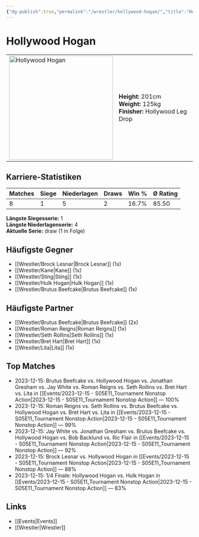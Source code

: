 ```yaml
---
{"dg-publish":true,"permalink":"/wrestler/hollywood-hogan/","title":"Hollywood Hogan","tags":["wrestler"],"noteIcon":""}
---
```



# Hollywood Hogan

<table>
        <tr>
        <td><img src="https://github.com/CptSpaulding1980/choke-slam-wrestling/releases/download/images/Hollywood_Hogan.png" width="280" alt="Hollywood Hogan"></td>
        <td>
        <b>Height:</b> 201cm<br>
        <b>Weight:</b> 125kg<br>
        <b>Finisher:</b> Hollywood Leg Drop<br>
        </td>
        </tr>
        </table>
        
## Karriere-Statistiken

| Matches | Siege | Niederlagen | Draws | Win % | Ø Rating |
|---------|-------|-------------|-------|-------|-----------|
| 8 | 1 | 5 | 2 | 16.7% | 85.50 |

**Längste Siegesserie:** 1<br>**Längste Niederlagenserie:** 4<br>**Aktuelle Serie:** draw (1 in Folge)


## Häufigste Gegner
- [[Wrestler/Brock Lesnar\|Brock Lesnar]] (1x)
- [[Wrestler/Kane\|Kane]] (1x)
- [[Wrestler/Sting\|Sting]] (1x)
- [[Wrestler/Hulk Hogan\|Hulk Hogan]] (1x)
- [[Wrestler/Brutus Beefcake\|Brutus Beefcake]] (1x)

## Häufigste Partner
- [[Wrestler/Brutus Beefcake\|Brutus Beefcake]] (2x)
- [[Wrestler/Roman Reigns\|Roman Reigns]] (1x)
- [[Wrestler/Seth Rollins\|Seth Rollins]] (1x)
- [[Wrestler/Bret Hart\|Bret Hart]] (1x)
- [[Wrestler/Lita\|Lita]] (1x)

## Top Matches
- 2023-12-15: Brutus Beefcake vs. Hollywood Hogan vs. Jonathan Gresham vs. Jay White vs. Roman Reigns vs. Seth Rollins vs. Bret Hart vs. Lita in [[Events/2023-12-15 - S05E11_Tournament Nonstop Action\|2023-12-15 - S05E11_Tournament Nonstop Action]] — 100%
- 2023-12-15: Roman Reigns vs. Seth Rollins vs. Brutus Beefcake vs. Hollywood Hogan vs. Bret Hart vs. Lita in [[Events/2023-12-15 - S05E11_Tournament Nonstop Action\|2023-12-15 - S05E11_Tournament Nonstop Action]] — 99%
- 2023-12-15: Jay White vs. Jonathan Gresham vs. Brutus Beefcake vs. Hollywood Hogan vs. Bob Backlund vs. Ric Flair in [[Events/2023-12-15 - S05E11_Tournament Nonstop Action\|2023-12-15 - S05E11_Tournament Nonstop Action]] — 92%
- 2023-12-15: Brock Lesnar vs. Hollywood Hogan in [[Events/2023-12-15 - S05E11_Tournament Nonstop Action\|2023-12-15 - S05E11_Tournament Nonstop Action]] — 88%
- 2023-12-15: 1/4 Finale: Hollywood Hogan vs. Hulk Hogan in [[Events/2023-12-15 - S05E11_Tournament Nonstop Action\|2023-12-15 - S05E11_Tournament Nonstop Action]] — 83%

## Links
- [[Events\|Events]]
- [[Wrestler\|Wrestler]]
